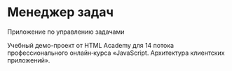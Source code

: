 # Менеджер задач

Приложение по управлению задачами

Учебный демо-проект от HTML Academy для 14 потока профессионального онлайн‑курса «JavaScript. Архитектура клиентских приложений».

